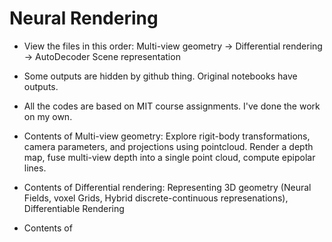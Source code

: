 # Neural Rendering
 
+ View the files in this order: Multi-view geometry -> Differential rendering -> AutoDecoder Scene representation  
+ Some outputs are hidden by github thing. Original notebooks have outputs.  
+ All the codes are based on MIT course assignments. I've done the work on my own.

+ Contents of Multi-view geometry: Explore rigit-body transformations, camera parameters, and projections using pointcloud. Render a depth map, fuse multi-view depth into a single point cloud, compute epipolar lines.

+ Contents of Differential rendering: Representing 3D geometry (Neural Fields, voxel Grids, Hybrid discrete-continuous represenations), Differentiable Rendering

+ Contents of 
